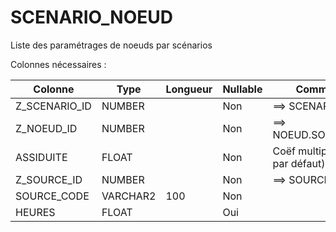 # SCENARIO_NOEUD

Liste des paramétrages de noeuds par scénarios

Colonnes nécessaires :

|Colonne      |Type    |Longueur|Nullable|Commentaire          |
|-------------|--------|--------|--------|---------------------|
|Z_SCENARIO_ID|NUMBER  |        |Non     |==> SCENARIO.ID      |
|Z_NOEUD_ID   |NUMBER  |        |Non     |==> NOEUD.SOURCE_CODE|
|ASSIDUITE    |FLOAT   |        |Non     | Coëf multiplicateur, 1 par défaut) |
|Z_SOURCE_ID  |NUMBER  |        |Non     |==> SOURCE.CODE      |
|SOURCE_CODE  |VARCHAR2|100     |Non     |                     |
|HEURES       |FLOAT   |        |Oui     |                     |
